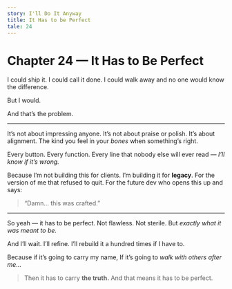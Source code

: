 ```yaml
---
story: I'll Do It Anyway
title: It Has to be Perfect
tale: 24
---
```


# Chapter 24 — It Has to Be Perfect

I could ship it.
I could call it done.
I could walk away and no one would know the difference.

But I would.

And that’s the problem.

---

It’s not about impressing anyone.
It’s not about praise or polish.
It’s about alignment.
The kind you feel in your *bones* when something’s right.

Every button.
Every function.
Every line that nobody else will ever read — *I’ll know if it’s wrong.*

Because I’m not building this for clients.
I’m building it for **legacy**.
For the version of me that refused to quit.
For the future dev who opens this up and says:

> “Damn… this was crafted.”

---

So yeah — it has to be perfect.
Not flawless.
Not sterile.
But *exactly what it was meant to be.*

And I’ll wait.
I’ll refine.
I’ll rebuild it a hundred times if I have to.

Because if it’s going to carry my name,
If it’s going to *walk with others after me*…

> Then it has to carry **the truth.**
> And that means it has to be perfect.
